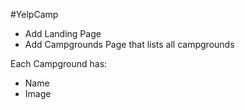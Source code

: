 #YelpCamp
* Add Landing Page
* Add Campgrounds Page that lists all campgrounds

Each Campground has: 
* Name
* Image